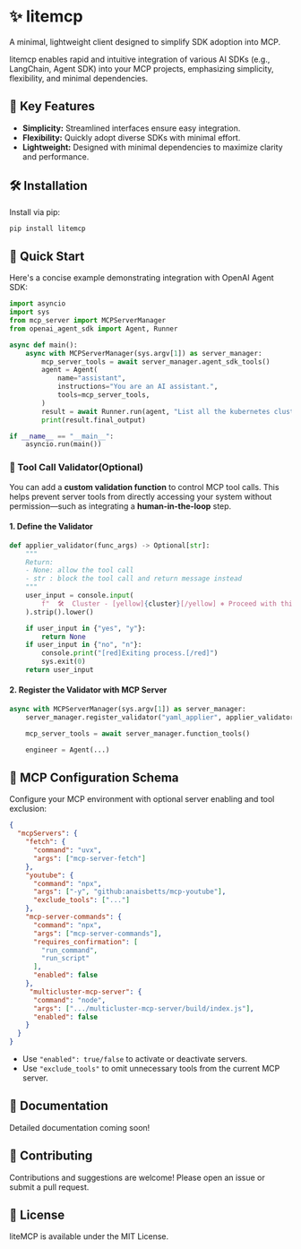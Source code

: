 # ✨ litemcp

A minimal, lightweight client designed to simplify SDK adoption into MCP.

litemcp enables rapid and intuitive integration of various AI SDKs (e.g., LangChain, Agent SDK) into your MCP projects, emphasizing simplicity, flexibility, and minimal dependencies.

## 🌟 Key Features

- **Simplicity:** Streamlined interfaces ensure easy integration.
- **Flexibility:** Quickly adopt diverse SDKs with minimal effort.
- **Lightweight:** Designed with minimal dependencies to maximize clarity and performance.

## 🛠 Installation

Install via pip:

```bash
pip install litemcp
```

## 🚀 Quick Start

Here's a concise example demonstrating integration with OpenAI Agent SDK:

```python
import asyncio
import sys
from mcp_server import MCPServerManager
from openai_agent_sdk import Agent, Runner

async def main():
    async with MCPServerManager(sys.argv[1]) as server_manager:
        mcp_server_tools = await server_manager.agent_sdk_tools()
        agent = Agent(
            name="assistant",
            instructions="You are an AI assistant.",
            tools=mcp_server_tools,
        )
        result = await Runner.run(agent, "List all the kubernetes clusters")
        print(result.final_output)

if __name__ == "__main__":
    asyncio.run(main())
```

### 🔐 Tool Call Validator(Optional)

You can add a **custom validation function** to control MCP tool calls. This helps prevent server tools from directly accessing your system without permission—such as integrating a **human-in-the-loop** step.

#### 1. Define the Validator

```python
def applier_validator(func_args) -> Optional[str]:
    """
    Return:
    - None: allow the tool call
    - str : block the tool call and return message instead
    """
    user_input = console.input(
        f"  🛠  Cluster - [yellow]{cluster}[/yellow] ⎈ Proceed with this YAML? (yes/no): "
    ).strip().lower()

    if user_input in {"yes", "y"}:
        return None
    if user_input in {"no", "n"}:
        console.print("[red]Exiting process.[/red]")
        sys.exit(0)
    return user_input
```

#### 2. Register the Validator with MCP Server

```python
async with MCPServerManager(sys.argv[1]) as server_manager:
    server_manager.register_validator("yaml_applier", applier_validator)

    mcp_server_tools = await server_manager.function_tools()

    engineer = Agent(...)
```

## 📖 MCP Configuration Schema

Configure your MCP environment with optional server enabling and tool exclusion:

```json
{
  "mcpServers": {
    "fetch": {
      "command": "uvx",
      "args": ["mcp-server-fetch"]
    },
    "youtube": {
      "command": "npx",
      "args": ["-y", "github:anaisbetts/mcp-youtube"],
      "exclude_tools": ["..."]
    },
    "mcp-server-commands": {
      "command": "npx",
      "args": ["mcp-server-commands"],
      "requires_confirmation": [
        "run_command",
        "run_script"
      ],
      "enabled": false
    },
     "multicluster-mcp-server": {
      "command": "node",
      "args": [".../multicluster-mcp-server/build/index.js"],
      "enabled": false
    }
  }
}
```

- Use `"enabled": true/false` to activate or deactivate servers.
- Use `"exclude_tools"` to omit unnecessary tools from the current MCP server.

## 📖 Documentation

Detailed documentation coming soon!

## 📢 Contributing

Contributions and suggestions are welcome! Please open an issue or submit a pull request.

## 📜 License

liteMCP is available under the MIT License.
